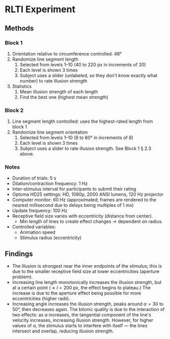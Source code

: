 # RLTI Experiment

## Methods

### Block 1

1. Orientation relative to circumference controlled: 48°
2. Randomize line segment length
    1. Selected from levels 1–10 (40 to 220 px in increments of 20)
    2. Each level is shown 3 times
    3. Subject uses a slider (unlabeled, so they don't know exactly what number) to rate illusion strength
3. Statistics
    1. Mean illusion strength of each length
    2. Find the best one (highest mean strength)

### Block 2

1. Line segment length controlled: uses the highest-rated length from block 1
2. Randomize line segment orientation
    1. Selected from levels 1–10 (8 to 80° in increments of 8)
    2. Each level is shown 3 times
    3. Subject uses a slider to rate illusion strength. See Block 1 § 2.3 above.

### Notes

* Duration of trials: 5 s
* Dilation/contraction frequency: 1 Hz
* Inter-stimulus interval for participants to submit their rating
* Optoma HD25 settings: HD, 1080p, 2000 ANSI lumens, 120 Hz projector
* Computer monitor: 60 Hz (approximated; frames are rendered to the nearest millisecond due to delays being multiples of 1 ms)
* Update frequency: 100 Hz
* Receptive field size varies with eccentricity (distance from center).
    * Min length of lines to create effect changes → dependent on radius.
* Controlled variables:
    * Animation speed
    * Stimulus radius (eccentricity)

## Findings

* The illusion is strongest near the inner endpoints of the stimulus; this is due to the smaller receptive field size at lower eccentricities (aperture problem).
* Increasing line length monotonically increases the illusion strength, but at a certain point ($\approx l=200\text{ px}$, the effect begins to plateau.) The increase is due to the aperture effect being possible for more eccentricities (higher radii).
* Increasing angle increases the illusion strength, peaks around $\alpha=30$ to $50$°, then decreases again. The bitonic quality is due to the interaction of two effects: as $\alpha$ increases, the tangential component of the line's velocity increases, increasing illusion strength. However, for higher values of $\alpha$, the stimulus starts to interfere with itself — the lines intersect and overlap, reducing illusion strength.
